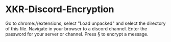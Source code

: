 # XKR-Discord-Encryption

Go to chrome://extensions, select "Load unpacked" and select the directory of this file. Navigate in your browser to a discord channel. 
Enter the password for your server or channel. Press § to encrypt a message.
